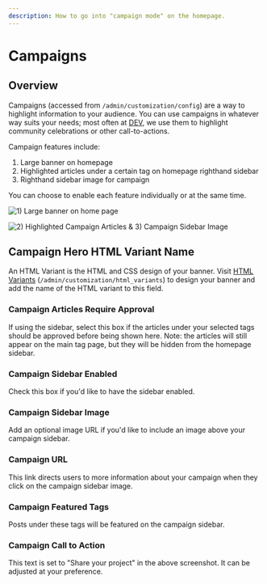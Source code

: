```yaml
---
description: How to go into "campaign mode" on the homepage.
---
```


# Campaigns

## Overview

Campaigns (accessed from `/admin/customization/config`) are a way to highlight information to your audience. You can use campaigns in whatever way suits your needs; most often at [DEV](https://dev.to/), we use them to highlight community celebrations or other call-to-actions.

Campaign features include:

1. Large banner on homepage
2. Highlighted articles under a certain tag on homepage righthand sidebar
3. Righthand sidebar image for campaign

You can choose to enable each feature individually or at the same time.

![1) Large banner on home page](img/large_banner_on_homepage.png)


![2) Highlighted Campaign Articles & 3) Campaign Sidebar Image](img/campaign_sidebar_image.png)

## Campaign Hero HTML Variant Name

An HTML Variant is the HTML and CSS design of your banner. Visit [HTML Variants](https://admin.forem.com/docs/_advanced-customization/html_variants) (`/admin/customization/html_variants`) to design your banner and add the name of the HTML variant to this field.

### Campaign Articles Require Approval

If using the sidebar, select this box if the articles under your selected tags should be approved before being shown here. Note: the articles will still appear on the main tag page, but they will be hidden from the homepage sidebar. 

### **Campaign Sidebar Enabled**

Check this box if you'd like to have the sidebar enabled. 

### Campaign Sidebar Image

Add an optional image URL if you'd like to include an image above your campaign sidebar. 

### Campaign URL

This link directs users to more information about your campaign when they click on the campaign sidebar image. 

### Campaign Featured Tags

Posts under these tags will be featured on the campaign sidebar.

### Campaign Call to Action

This text is set to "Share your project" in the above screenshot. It can be adjusted at your preference.

